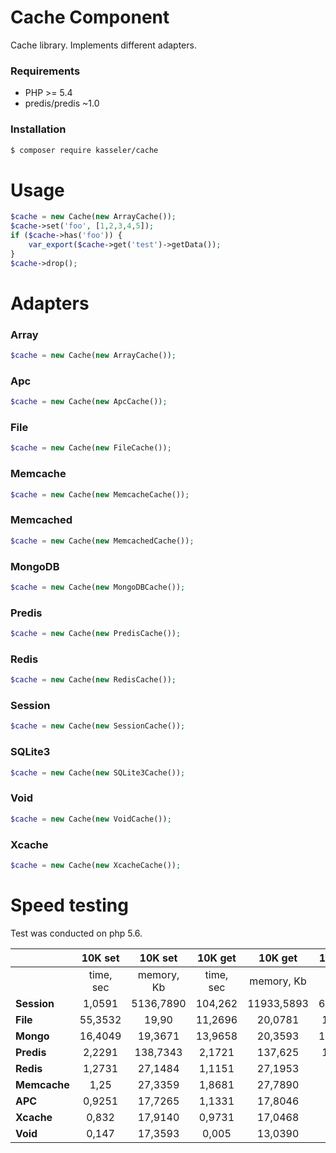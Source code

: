 Cache Component
=======
Cache library. Implements different adapters.

### Requirements
 - PHP >= 5.4
 - predis/predis ~1.0
 
### Installation
```sh
$ composer require kasseler/cache
```

Usage
===
```php
$cache = new Cache(new ArrayCache());
$cache->set('foo', [1,2,3,4,5]);
if ($cache->has('foo')) {
    var_export($cache->get('test')->getData());
}
$cache->drop();
```
Adapters
===
### Array
```php
$cache = new Cache(new ArrayCache());
```
### Apc
```php
$cache = new Cache(new ApcCache());
```
### File
```php
$cache = new Cache(new FileCache());
```
### Memcache
```php
$cache = new Cache(new MemcacheCache());
```
### Memcached
```php
$cache = new Cache(new MemcachedCache());
```
### MongoDB
```php
$cache = new Cache(new MongoDBCache());
```
### Predis
```php
$cache = new Cache(new PredisCache());
```
### Redis
```php
$cache = new Cache(new RedisCache());
```
### Session
```php
$cache = new Cache(new SessionCache());
```
### SQLite3
```php
$cache = new Cache(new SQLite3Cache());
```
### Void
```php
$cache = new Cache(new VoidCache());
```
### Xcache
```php
$cache = new Cache(new XcacheCache());
```
Speed testing
===
Test was conducted on php 5.6.

|              | 10K set   | 10K set    |	10K get   | 10K get    | 10K has   | 10K has    |
|--------------|:---------:|:----------:|:---------:|:----------:|:---------:|:----------:|
|              | time, sec | memory, Kb | time, sec | memory, Kb | time, sec | memory, Kb |
| **Session**  | 1,0591    | 5136,7890  | 104,262   | 11933,5893 | 68,2759   | 11933,5781 |
| **File**     | 55,3532   | 19,90      | 11,2696   | 20,0781    | 1,9091    | 19,0937    |
| **Mongo**    | 16,4049   | 19,3671    | 13,9658   | 20,3593    | 13,9008   | 19,375     |
| **Predis**   | 2,2291    | 138,7343   | 2,1721    | 137,625    | 1,6831    | 133,1796   |
| **Redis**    | 1,2731    | 27,1484    | 1,1151    | 27,1953    | 0,786     | 22,6562    |
| **Memcache** | 1,25      | 27,3359    | 1,8681    | 27,7890    | 0,814     | 23,1953    |
| **APC**      | 0,9251    | 17,7265    | 1,1331    | 17,8046    | 0,441     | 13,226     |
| **Xcache**   | 0,832     | 17,9140    | 0,9731    | 17,0468    | 0,439     | 13,4531    |
| **Void**     | 0,147     | 17,3593    | 0,005     | 13,0390    | 0,174     | 13,1718    |

